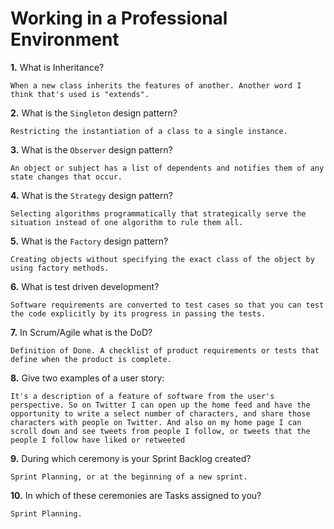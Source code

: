 # Working in a Professional Environment

**1.** What is Inheritance?
<!-- enter you answer in the space below -->
```
When a new class inherits the features of another. Another word I think that's used is "extends". 
```
**2.** What is the `Singleton` design pattern?
<!-- enter you answer in the space below -->
```
Restricting the instantiation of a class to a single instance. 
```
**3.** What is the `Observer` design pattern?
<!-- enter you answer in the space below -->
```
An object or subject has a list of dependents and notifies them of any state changes that occur. 
```
**4.** What is the `Strategy` design pattern?
<!-- enter you answer in the space below -->
```
Selecting algorithms programmatically that strategically serve the situation instead of one algorithm to rule them all. 
```
**5.** What is the `Factory` design pattern?
<!-- enter you answer in the space below -->
```
Creating objects without specifying the exact class of the object by using factory methods. 
```
**6.** What is test driven development?
<!-- enter you answer in the space below -->
```
Software requirements are converted to test cases so that you can test the code explicitly by its progress in passing the tests. 
```
**7.** In Scrum/Agile what is the DoD?
<!-- enter you answer in the space below -->
```
Definition of Done. A checklist of product requirements or tests that define when the product is complete. 
```
**8.** Give two examples of a user story:
<!-- enter you answer in the space below -->
```
It's a description of a feature of software from the user's perspective. So on Twitter I can open up the home feed and have the opportunity to write a select number of characters, and share those characters with people on Twitter. And also on my home page I can scroll down and see tweets from people I follow, or tweets that the people I follow have liked or retweeted 
```
**9.** During which ceremony is your Sprint Backlog created?
<!-- enter you answer in the space below -->
```
Sprint Planning, or at the beginning of a new sprint. 
```
**10.** In which of these ceremonies are Tasks assigned to you?
<!-- enter you answer in the space below -->
```
Sprint Planning.
```